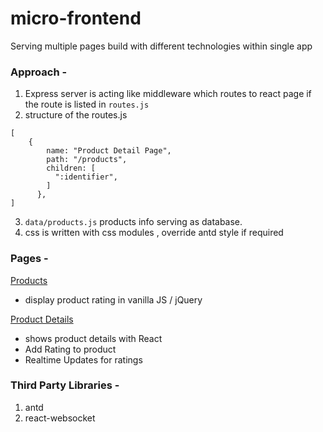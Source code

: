 # **micro-frontend**

Serving multiple pages build with different technologies within single app

### Approach - 
1. Express server is acting like middleware which routes to react page if the route is listed in  `routes.js`
2. structure of the routes.js 
```
[
    {
        name: "Product Detail Page",
        path: "/products",
        children: [
          ":identifier",
        ]
      },
]
```
3. `data/products.js` products info serving as database.
4. css is written with css modules , override antd style if required  
### Pages -  
[Products](https://micronfontend-products.herokuapp.com/products)
-  display product rating in vanilla JS / jQuery

[Product Details](https://micronfontend-products.herokuapp.com/products/the-minimalist-entrepreneur) 
- shows product details with React 
- Add Rating to product
- Realtime Updates for ratings


### Third Party Libraries -
1. antd 
2. react-websocket